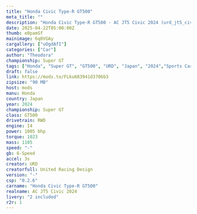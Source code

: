 ```yaml
---
title: "Honda Civic Type-R GT500"
meta_title: ""
description: "Honda Civic Type-R GT500 - AC JT5 Civic 2024 (urd_jt5_civic_2024) for Assetto Corsa by URD"
date: 2025-04-22T05:00:00Z
thumb: e0pamSf
mainimage: 6q0VGAy
cargallery: ["uOgdAfI"]
categories: ["Car"]
author: "Theodora"
championship: Super GT
tags: ["Honda", "Super GT", "GT500", "URD", "Japan", "2024","Sports Car"]
draft: false
link: https://mods.to/FLku683941d3706b3
zipsize: "90 MB"
host: mods
manu: Honda
country: Japan
year: 2024
championship: Super GT
class: GT500
drivetrain: RWD
engine: I4
power: 1005 bhp
torque: 1023
mass: 1105
speed: "-"
gb: 6-Speed
accel: 3s
creator: URD
creatorfull: United Racing Design
version: "-"
csp: "0.2.6"
carname: "Honda Civic Type-R GT500"
realname: AC JT5 Civic 2024
livery: "2 included"
r2r: 1
---
```

